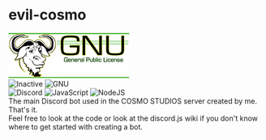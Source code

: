 # evil-cosmo
![GNULicense](./assets/images/gnu-logo-banner.png)\
![Inactive](https://img.shields.io/badge/pre--alpha_0.1.3-a?style=flat&logo=github&logoColor=white&label=main&labelColor=rgb(30%2C%2030%2C%2030)&color=rgb(255%2C%200%2C%200)) ![GNU](https://img.shields.io/badge/GNU_3.0-license?style=flat&logo=gnu&logoColor=black&label=license&labelColor=rgb(230%2C%20235%2C%20230)&color=rgb(110%2C%20170%2C%2083))\
![Discord](https://img.shields.io/badge/Discord-%235865F2.svg?style=flat&logo=discord&logoColor=white) ![JavaScript](https://img.shields.io/badge/javascript-%23323330.svg?style=flat&logo=javascript&logoColor=%23F7DF1E) ![NodeJS](https://img.shields.io/badge/node.js-6DA55F?style=flat&logo=node.js&logoColor=white)\
The main Discord bot used in the COSMO STUDIOS server created by me. That's it.\
Feel free to look at the code or look at the discord.js wiki if you don't know where to get started with creating a bot.